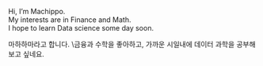 Hi, I’m Machippo.\
My interests are in Finance and Math.\
I hope to learn Data science some day soon.

마하하마라고 합니다. \금융과 수학을 좋아하고, 가까운 시일내에 데이터 과학을 공부해보고 싶네요.
